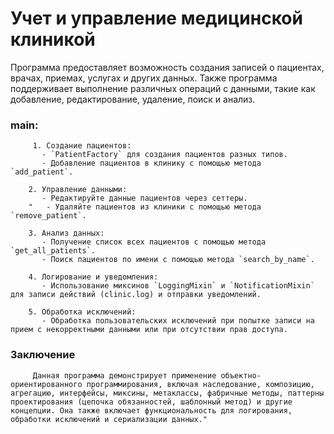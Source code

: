 # Учет и управление медицинской клиникой 
Программа предоставляет возможность создания записей о пациентах, врачах, приемах, услугах и других данных. Также программа поддерживает выполнение различных операций с данными, такие как добавление, редактирование, удаление, поиск и анализ.
### main:
         1. Создание пациентов:
           - `PatientFactory` для создания пациентов разных типов.
           - Добавление пациентов в клинику с помощью метода `add_patient`.
        
        2. Управление данными:
           - Редактируйте данные пациентов через сеттеры.
        "   - Удаляйте пациентов из клиники с помощью метода `remove_patient`.
        
        3. Анализ данных:
           - Получение список всех пациентов с помощью метода `get_all_patients`.
           - Поиск пациентов по имени с помощью метода `search_by_name`.
        
        4. Логирование и уведомления:
           - Использование миксинов `LoggingMixin` и `NotificationMixin` для записи действий (clinic.log) и отправки уведомлений.
        
        5. Обработка исключений:
           - Обработка пользовательских исключений при попытке записи на прием с некорректными данными или при отсутствии прав доступа.
### Заключение
         Данная программа демонстрирует применение объектно-ориентированного программирования, включая наследование, композицию, агрегацию, интерфейсы, миксины, метаклассы, фабричные методы, паттерны проектирования (цепочка обязанностей, шаблонный метод) и другие концепции. Она также включает функциональность для логирования, обработки исключений и сериализации данных."
